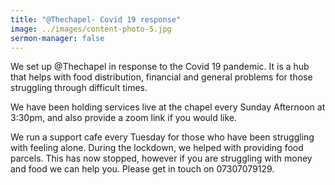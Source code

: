 ```yaml
---
title: "@Thechapel- Covid 19 response"
image: ../images/content-photo-5.jpg
sermon-manager: false
---
```

We set up @Thechapel in response to the Covid 19 pandemic. It is a hub that helps with food distribution, financial and general problems for those struggling through difficult times.

We have been holding services live at the chapel every Sunday Afternoon at 3:30pm, and also provide a zoom link if you would like. 

We run a support cafe every Tuesday for those who have been struggling with feeling alone. During the lockdown, we helped with providing food parcels. This has now stopped, however if you are struggling with money and food we can help you. Please get in touch on 07307079129.